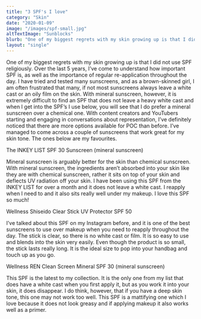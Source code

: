 ```yaml
---
title: "3 SPF's I love"
category: "Skin"
date: "2020-01-09"
image: "/images/spf-small.jpg"
altTextImage: "Sunblocks"
blurb: "One of my biggest regrets with my skin growing up is that I did not use SPF religiously. Over the last 5 years..."
layout: "single"
---
```


One of my biggest regrets with my skin growing up is that I did not use SPF religiously. Over the last 5 years, I’ve come to understand how important SPF is, as well as the importance of regular re-application throughout the day. I have tried and tested many sunscreens, and as a brown-skinned girl, I am often frustrated that many, if not most sunscreens always leave a white cast or an oily film on the skin. With mineral sunscreen, however, it is extremely difficult to find an SPF that does not leave a heavy white cast and when I get into the SPF’s I use below, you will see that I do prefer a mineral sunscreen over a chemical one. With content creators and YouTubers starting and engaging in conversations about representation, I’ve definitely noticed that there are more options available for POC than before. I’ve managed to come across a couple of sunscreens that work great for my skin tone. The ones below are my favourites.



The INKEY LIST SPF 30 Sunscreen (mineral sunscreen)

Mineral sunscreen is arguably better for the skin than chemical sunscreen. With mineral sunscreen, the ingredients aren’t absorbed into your skin like they are with chemical sunscreen, rather it sits on top of your skin and deflects UV radiation off your skin. I have been using this SPF from the INKEY LIST for over a month and it does not leave a white cast. I reapply when I need to and it also sits really well under my makeup. I love this SPF so much!

Wellness
Shiseido Clear Stick UV Protector SPF 50

I’ve talked about this SPF on my Instagram before, and it is one of the best sunscreens to use over makeup when you need to reapply throughout the day. The stick is clear, so there is no white cast or film. It is so easy to use and blends into the skin very easily. Even though the product is so small, the stick lasts really long. It is the ideal size to pop into your handbag and touch up as you go.

Wellness
REN Clean Screen Mineral SPF 30 (mineral sunscreen)

This SPF is the latest to my collection. It is the only one from my list that does have a white cast when you first apply it, but as you work it into your skin, it does disappear. I do think, however, that if you have a deep skin tone, this one may not work too well. This SPF is a mattifying one which I love because it does not look greasy and if applying makeup it also works well as a primer.
